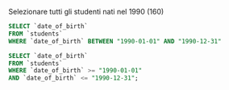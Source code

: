 <!-- Selezionare tutti gli studenti nati nel 1990 (160)
Selezionare tutti i corsi che valgono più di 10 crediti (479)
Selezionare tutti gli studenti che hanno più di 30 anni
Selezionare tutti i corsi del primo semestre del primo anno di un qualsiasi corso di
laurea (286)
Selezionare tutti gli appelli d'esame che avvengono nel pomeriggio (dopo le 14) del
20/06/2020 (21)
Selezionare tutti i corsi di laurea magistrale (38)
Da quanti dipartimenti è composta l'università? (12)
Quanti sono gli insegnanti che non hanno un numero di telefono? (50) -->

Selezionare tutti gli studenti nati nel 1990 (160)

```sql
SELECT `date_of_birth`
FROM `students`
WHERE `date_of_birth` BETWEEN "1990-01-01" AND "1990-12-31"
```

```sql
SELECT `date_of_birth`
FROM `students`
WHERE `date_of_birth` >= "1990-01-01"
AND `date_of_birth` <= "1990-12-31";
```
